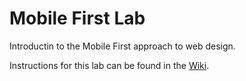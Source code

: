 # Mobile First Lab

Introductin to the Mobile First approach to web design.

Instructions for this lab can be found in the [Wiki](https://github.com/mustbebuilt/javascript-intro-lab/wiki).